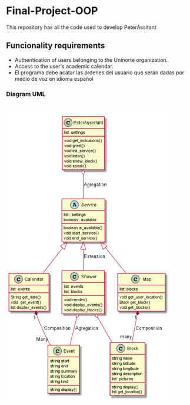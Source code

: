 # Final-Project-OOP

This repository has all the code used to develop PeterAssitant

## Funcionality requirements

- Authentication of users belonging to the Uninorte organization.
- Access to the user's academic calendar.
- El programa debe acatar las órdenes  del usuario que serán dadas por medio de voz en idioma español

### Diagram UML

```
```


```
```

![Diagram class](assets/20220421_105623_diagram.png)
